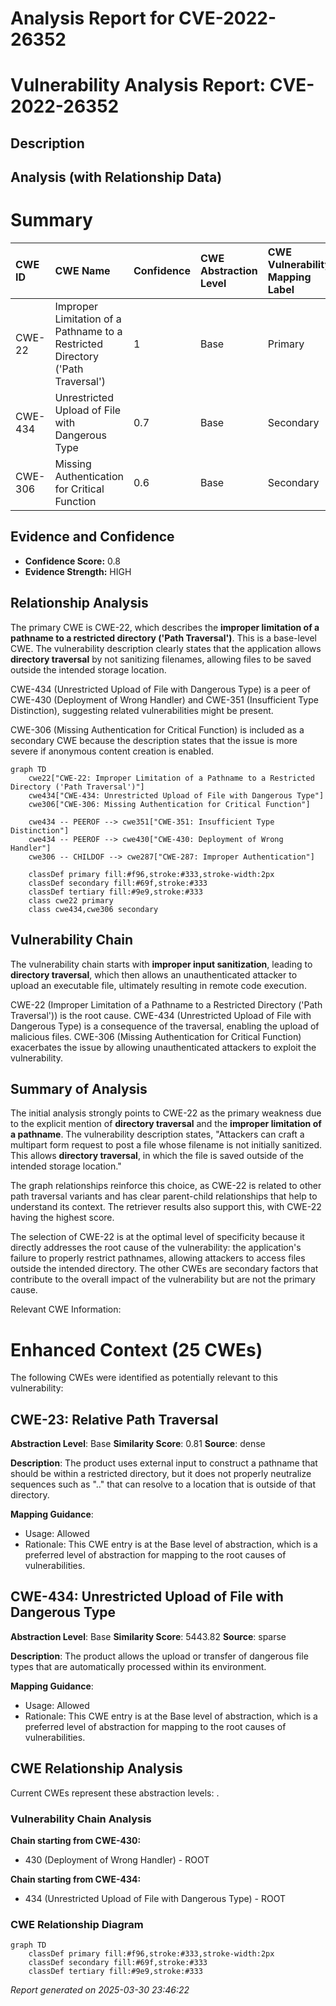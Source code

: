 # Analysis Report for CVE-2022-26352

# Vulnerability Analysis Report: CVE-2022-26352

## Description



## Analysis (with Relationship Data)

# Summary
| CWE ID  | CWE Name                                                                      | Confidence | CWE Abstraction Level | CWE Vulnerability Mapping Label | CWE-Vulnerability Mapping Notes |
| :-------- | :---------------------------------------------------------------------------- | :--------- | :-------------------- | :------------------------------ | :------------------------------ |
| CWE-22    | Improper Limitation of a Pathname to a Restricted Directory ('Path Traversal') | 1          | Base                  | Primary                         | Allowed                         |
| CWE-434   | Unrestricted Upload of File with Dangerous Type                             | 0.7        | Base                  | Secondary                       | Allowed                         |
| CWE-306   | Missing Authentication for Critical Function                                  | 0.6        | Base                  | Secondary                       | Allowed                         |

## Evidence and Confidence

*   **Confidence Score:** 0.8
*   **Evidence Strength:** HIGH

## Relationship Analysis
The primary CWE is CWE-22, which describes the **improper limitation of a pathname to a restricted directory ('Path Traversal')**. This is a base-level CWE. The vulnerability description clearly states that the application allows **directory traversal** by not sanitizing filenames, allowing files to be saved outside the intended storage location.

CWE-434 (Unrestricted Upload of File with Dangerous Type) is a peer of CWE-430 (Deployment of Wrong Handler) and CWE-351 (Insufficient Type Distinction), suggesting related vulnerabilities might be present.

CWE-306 (Missing Authentication for Critical Function) is included as a secondary CWE because the description states that the issue is more severe if anonymous content creation is enabled.

```mermaid
graph TD
    cwe22["CWE-22: Improper Limitation of a Pathname to a Restricted Directory ('Path Traversal')"]
    cwe434["CWE-434: Unrestricted Upload of File with Dangerous Type"]
    cwe306["CWE-306: Missing Authentication for Critical Function"]
    
    cwe434 -- PEEROF --> cwe351["CWE-351: Insufficient Type Distinction"]
    cwe434 -- PEEROF --> cwe430["CWE-430: Deployment of Wrong Handler"]
    cwe306 -- CHILDOF --> cwe287["CWE-287: Improper Authentication"]

    classDef primary fill:#f96,stroke:#333,stroke-width:2px
    classDef secondary fill:#69f,stroke:#333
    classDef tertiary fill:#9e9,stroke:#333
    class cwe22 primary
    class cwe434,cwe306 secondary
```

## Vulnerability Chain
The vulnerability chain starts with **improper input sanitization**, leading to **directory traversal**, which then allows an unauthenticated attacker to upload an executable file, ultimately resulting in remote code execution.

CWE-22 (Improper Limitation of a Pathname to a Restricted Directory ('Path Traversal')) is the root cause.
CWE-434 (Unrestricted Upload of File with Dangerous Type) is a consequence of the traversal, enabling the upload of malicious files.
CWE-306 (Missing Authentication for Critical Function) exacerbates the issue by allowing unauthenticated attackers to exploit the vulnerability.

## Summary of Analysis
The initial analysis strongly points to CWE-22 as the primary weakness due to the explicit mention of **directory traversal** and the **improper limitation of a pathname**. The vulnerability description states, "Attackers can craft a multipart form request to post a file whose filename is not initially sanitized. This allows **directory traversal**, in which the file is saved outside of the intended storage location."

The graph relationships reinforce this choice, as CWE-22 is related to other path traversal variants and has clear parent-child relationships that help to understand its context. The retriever results also support this, with CWE-22 having the highest score.

The selection of CWE-22 is at the optimal level of specificity because it directly addresses the root cause of the vulnerability: the application's failure to properly restrict pathnames, allowing attackers to access files outside the intended directory. The other CWEs are secondary factors that contribute to the overall impact of the vulnerability but are not the primary cause.

Relevant CWE Information:

# Enhanced Context (25 CWEs)
The following CWEs were identified as potentially relevant to this vulnerability:

## CWE-23: Relative Path Traversal
**Abstraction Level**: Base
**Similarity Score**: 0.81
**Source**: dense

**Description**:
The product uses external input to construct a pathname that should be within a restricted directory, but it does not properly neutralize sequences such as ".." that can resolve to a location that is outside of that directory.

**Mapping Guidance**:
- Usage: Allowed
- Rationale: This CWE entry is at the Base level of abstraction, which is a preferred level of abstraction for mapping to the root causes of vulnerabilities.

## CWE-434: Unrestricted Upload of File with Dangerous Type
**Abstraction Level**: Base
**Similarity Score**: 5443.82
**Source**: sparse

**Description**:
The product allows the upload or transfer of dangerous file types that are automatically processed within its environment.

**Mapping Guidance**:
- Usage: Allowed
- Rationale: This CWE entry is at the Base level of abstraction, which is a preferred level of abstraction for mapping to the root causes of vulnerabilities.


## CWE Relationship Analysis

Current CWEs represent these abstraction levels: .


### Vulnerability Chain Analysis

**Chain starting from CWE-430:**
- 430 (Deployment of Wrong Handler) - ROOT


**Chain starting from CWE-434:**
- 434 (Unrestricted Upload of File with Dangerous Type) - ROOT



### CWE Relationship Diagram

```mermaid
graph TD
    classDef primary fill:#f96,stroke:#333,stroke-width:2px
    classDef secondary fill:#69f,stroke:#333
    classDef tertiary fill:#9e9,stroke:#333
```



*Report generated on 2025-03-30 23:46:22*
